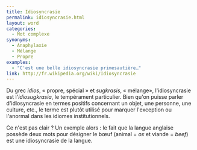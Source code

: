 ```yaml
---
title: Idiosyncrasie
permalink: idiosyncrasie.html
layout: word
categories:
  - Mot complexe
synonyms:
  - Anaphylaxie
  - Mélange
  - Propre
examples:
  - "C'est une belle idiosyncrasie primesautière…"
link: http://fr.wikipedia.org/wiki/Idiosyncrasie
---
```


Du grec *idios*, « propre, spécial » et *sugkrasis*, « mélange», l'idiosyncrasie est l'*idiosugkrasia*, le tempérament particulier. Bien qu'on puisse parler d'idiosyncrasie en termes positifs concernant un objet, une personne, une culture, etc., le terme est plutôt utilisé pour marquer l'exception ou l'anormal dans les idiomes institutionnels.

Ce n'est pas clair ? Un exemple alors : le fait que la langue anglaise possède deux mots pour désigner le bœuf (animal = *ox* et viande = *beef*) est une idiosyncrasie de la langue.

